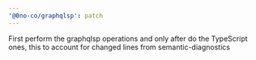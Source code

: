 ```yaml
---
'@0no-co/graphqlsp': patch
---
```


First perform the graphqlsp operations and only after do the TypeScript ones, this to account for changed lines from semantic-diagnostics
